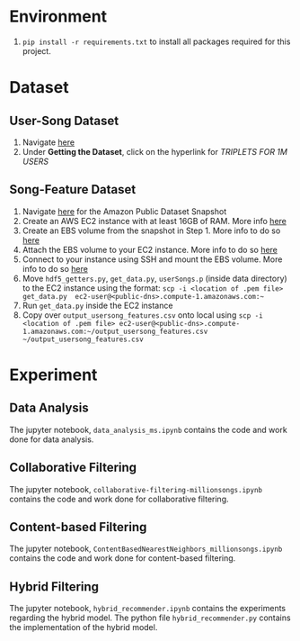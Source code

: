 # Environment
1. `pip install -r requirements.txt` to install all packages required for this project.

# Dataset

## User-Song Dataset
1. Navigate [here](http://millionsongdataset.com/tasteprofile/)
2. Under <b>Getting the Dataset</b>, click on the hyperlink for <i>TRIPLETS FOR 1M USERS</i>

## Song-Feature Dataset
1. Navigate [here](https://aws.amazon.com/datasets/million-song-dataset/) for the Amazon Public Dataset Snapshot
2. Create an AWS EC2 instance with at least 16GB of RAM. More info [here](https://docs.aws.amazon.com/efs/latest/ug/gs-step-one-create-ec2-resources.html)
3. Create an EBS volume from the snapshot in Step 1. More info to do so [here](https://docs.aws.amazon.com/AWSEC2/latest/UserGuide/ebs-restoring-volume.html)
4. Attach the EBS volume to your EC2 instance. More info to do so [here](https://docs.aws.amazon.com/AWSEC2/latest/UserGuide/ebs-attaching-volume.html)
5. Connect to your instance using SSH and mount the EBS volume. More info to do so [here](https://docs.aws.amazon.com/AWSEC2/latest/UserGuide/ebs-using-volumes.html)
6. Move `hdf5_getters.py`, `get_data.py`, `userSongs.p` (inside data directory) to the EC2 instance using the format: `scp -i <location of .pem file> get_data.py  ec2-user@<public-dns>.compute-1.amazonaws.com:~`
7. Run `get_data.py` inside the EC2 instance
8. Copy over `output_usersong_features.csv` onto local using `scp -i <location of .pem file> ec2-user@<public-dns>.compute-1.amazonaws.com:~/output_usersong_features.csv ~/output_usersong_features.csv`

# Experiment
## Data Analysis
The jupyter notebook, `data_analysis_ms.ipynb` contains the code and work done for data analysis.

## Collaborative Filtering
The jupyter notebook, `collaborative-filtering-millionsongs.ipynb` contains the code and work done for collaborative filtering.

## Content-based Filtering
The jupyter notebook, `ContentBasedNearestNeighbors_millionsongs.ipynb` contains the code and work done for content-based filtering.

## Hybrid Filtering
The jupyter notebook, `hybrid_recommender.ipynb` contains the experiments regarding the hybrid model. The python file `hybrid_recommender.py` contains the implementation of the hybrid model.
